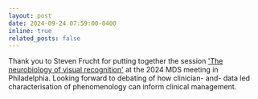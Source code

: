 ```yaml
---
layout: post
date: 2024-09-24 07:59:00-0400
inline: true
related_posts: false
---
```


Thank you to Steven Frucht for putting together the session ['The neurobiology of visual recognition'](https://www.mdscongress.org/Sessions/2403.htm) at the 2024 MDS meeting in Philadelphia. Looking forward to debating of how clinician- and- data led characterisation of phenomenology can inform clinical  management. 